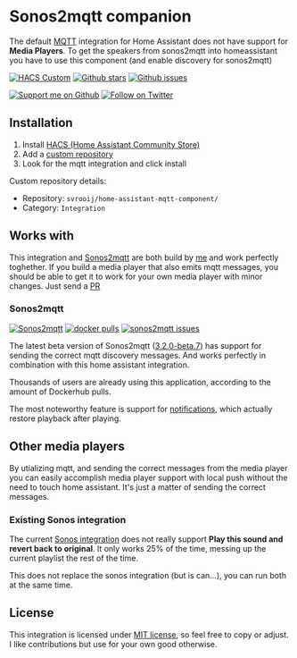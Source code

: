 # Sonos2mqtt companion

The default [MQTT](https://www.home-assistant.io/integrations/mqtt/) integration for Home Assistant does not have support for **Media Players**.
To get the speakers from sonos2mqtt into homeassistant you have to use this component (and enable discovery for sonos2mqtt)

[![HACS Custom][badge_integration]][link_integration-repo] [![Github stars][badge_integration-stars]][link_integration-repo] [![Github issues][badge_integration-issues]][link_integration-issues]

[![Support me on Github][badge_sponsor]][link_sponsor] [![Follow on Twitter][badge_twitter]][link_twitter]

## Installation

1. Install [HACS (Home Assistant Community Store)](https://hacs.xyz/docs/setup/prerequisites)
2. Add a [custom repository](https://hacs.xyz/docs/faq/custom_repositories) 
3. Look for the mqtt integration and click install

Custom repository details:

- Repository: `svrooij/home-assistant-mqtt-component/`
- Category: `Integration`

## Works with

This integration and [Sonos2mqtt](#sonos2mqtt) are both build by [me](https://svrooij.io/) and work perfectly toghether. If you build a media player that also emits mqtt messages, you should be able to get it to work for your own media player with minor changes. Just send a [PR][link_integration-pr]

### Sonos2mqtt

[![Sonos2mqtt][badge_sonos-mqtt]][link_sonos-mqtt] [![docker pulls][badge_sonos-mqtt-docker]][link_sonos-mqtt-docker] [![sonos2mqtt issues][badge_sonos-mqtt-issues]][link_sonos-mqtt-issues]

The latest beta version of Sonos2mqtt ([3.2.0-beta.7](https://github.com/svrooij/sonos2mqtt/releases/tag/v3.2.0-beta.7)) has support for sending the correct mqtt discovery messages. And works perfectly in combination with this home assistant integration.

Thousands of users are already using this application, according to the amount of Dockerhub pulls.

The most noteworthy feature is support for [notifications](https://svrooij.io/sonos2mqtt/control/notifications.html), which actually restore playback after playing.

## Other media players

By utializing mqtt, and sending the correct messages from the media player you can easily accomplish media player support with local push without the need to touch home assistant. It's just a matter of sending the correct messages.

### Existing Sonos integration

The current [Sonos integration](https://www.home-assistant.io/integrations/sonos/) does not really support **Play this sound and revert back to original**. It only works 25% of the time, messing up the current playlist the rest of the time.

This does not replace the sonos integration (but is can...), you can run both at the same time.

## License

This integration is licensed under [MIT license](https://github.com/svrooij/home-assistant-mqtt-component/blob/main/LICENSE), so feel free to copy or adjust. I like contributions but use for your own good otherwise.

[badge_integration]: https://img.shields.io/badge/HACS-Custom-41BDF5.svg?logo=Home+Assistant+Community+Store&style=for-the-badge
[badge_integration-issues]: https://img.shields.io/github/issues/svrooij/home-assistant-mqtt-component?logo=github&style=for-the-badge
[badge_integration-stars]: https://img.shields.io/github/stars/svrooij/home-assistant-mqtt-component?logo=github&style=for-the-badge

[badge_sonos-mqtt]: https://img.shields.io/badge/sonos-mqtt-blue?style=for-the-badge
[badge_sonos-mqtt-docker]:https://img.shields.io/docker/pulls/svrooij/sonos2mqtt?logo=docker&style=for-the-badge
[badge_sonos-mqtt-issues]: https://img.shields.io/github/issues/svrooij/sonos2mqtt?logo=github&style=for-the-badge
[badge_sonos-mqtt-stars]: https://img.shields.io/github/stars/svrooij/sonos2mqtt?logo=github&style=for-the-badge

[badge_sponsor]: https://img.shields.io/github/sponsors/svrooij?logo=github&style=for-the-badge
[badge_twitter]: https://img.shields.io/twitter/follow/svrooij?logo=twitter&style=for-the-badge

[link_integration-issues]: https://github.com/svrooij/home-assistant-mqtt-component/issues
[link_integration-pr]: https://github.com/svrooij/home-assistant-mqtt-component/pulls
[link_integration-repo]: https://github.com/svrooij/home-assistant-mqtt-component

[link_sonos-mqtt]: https://svrooij.io/sonos2mqtt
[link_sonos-mqtt-docker]: https://hub.docker.com/r/svrooij/sonos2mqtt
[link_sonos-mqtt-issues]: https://github.com/svrooij/sonos2mqtt/issues
[link_sonos-mqtt-repo]: https://github.com/svrooij/sonos2mqtt

[link_sponsor]: https://github.com/sponsors/svrooij
[link_twitter]: https://twitter.com/svrooij
